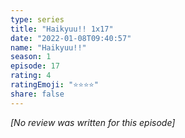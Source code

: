 ```yaml
---
type: series
title: "Haikyuu!! 1x17"
date: "2022-01-08T09:40:57"
name: "Haikyuu!!"
season: 1
episode: 17
rating: 4
ratingEmoji: "⭐️⭐️⭐️⭐️"
share: false
---
```


_[No review was written for this episode]_
